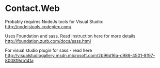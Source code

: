 ﻿# Contact.Web
Probably requires NodeJs tools for Visual Studio:
http://nodejstools.codeplex.com/

Uses Foundation and sass. Read instruction here for more details
http://foundation.zurb.com/docs/sass.html

For visual studio plugin for sass - read here
http://visualstudiogallery.msdn.microsoft.com/2b96d16a-c986-4501-8f97-8008f9db141a



